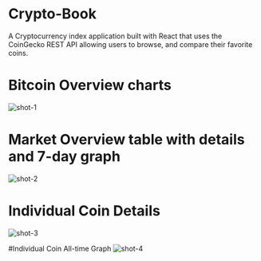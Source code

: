 # Crypto-Book

A Cryptocurrency index application built with React that uses the CoinGecko REST API allowing users to browse, and compare their favorite coins.

# Bitcoin Overview charts
![shot-1](https://user-images.githubusercontent.com/30292638/225692957-ac909b04-6704-4ee4-b851-7bc3c0dc0641.png)

# Market Overview table with details and 7-day graph
![shot-2](https://user-images.githubusercontent.com/30292638/225692982-83975fc4-db68-4887-b883-2bd67fc4a284.png)

# Individual Coin Details
![shot-3](https://user-images.githubusercontent.com/30292638/225693006-d59d0e4a-3e6f-4b27-8d9a-4ff481ae7836.png)

#Individual Coin All-time Graph
![shot-4](https://user-images.githubusercontent.com/30292638/225693017-13403e89-b035-4ab6-9f1b-f17a8f160a49.png)
